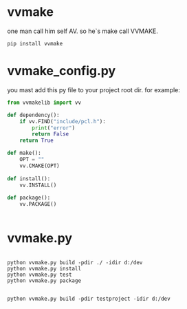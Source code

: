 # vvmake

one man call him self AV. so he`s make call VVMAKE.

```
pip install vvmake
```



# vvmake_config.py

you mast add this py file to your project root dir. for example:

```python
from vvmakelib import vv

def dependency():
    if vv.FIND("include/pcl.h"):
        print("error")
        return False
    return True

def make():
	OPT = ""
    vv.CMAKE(OPT)
    
def install():
    vv.INSTALL()
    
def package():
    vv.PACKAGE()
    
```



# vvmake.py

```

python vvmake.py build -pdir ./ -idir d:/dev
python vvmake.py install
python vvmake.py test
python vvmake.py package


python vvmake.py build -pdir testproject -idir d:/dev

```

